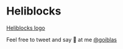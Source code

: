 # Heliblocks

[Heliblocks logo](https://raw.githubusercontent.com/goiblas/Heliblocks-Plugin/master/.wordpress-org/banner-1544x500.png)

Feel free to tweet and say 👋 at me [@goiblas](https://twitter.com/goiblas/)